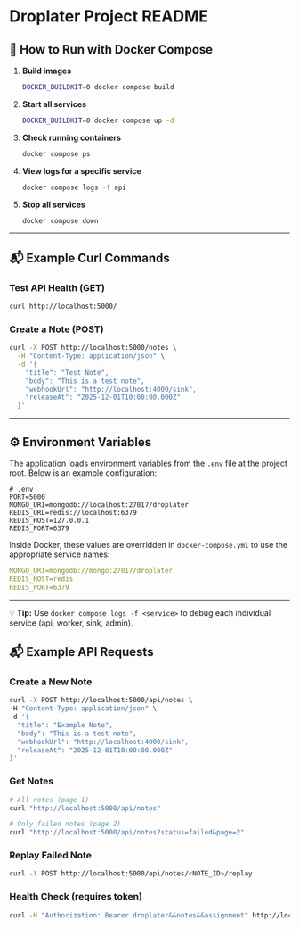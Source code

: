 # Droplater Project README

## 🚀 How to Run with Docker Compose

1. **Build images**

   ```bash
   DOCKER_BUILDKIT=0 docker compose build
   ```
2. **Start all services**

   ```bash
   DOCKER_BUILDKIT=0 docker compose up -d
   ```
3. **Check running containers**

   ```bash
   docker compose ps
   ```
4. **View logs for a specific service**

   ```bash
   docker compose logs -f api
   ```
5. **Stop all services**

   ```bash
   docker compose down
   ```

---

## 📬 Example Curl Commands

### Test API Health (GET)

```bash
curl http://localhost:5000/
```

### Create a Note (POST)

```bash
curl -X POST http://localhost:5000/notes \
  -H "Content-Type: application/json" \
  -d '{
    "title": "Test Note",
    "body": "This is a test note",
    "webhookUrl": "http://localhost:4000/sink",
    "releaseAt": "2025-12-01T10:00:00.000Z"
  }'
```

---

## ⚙️ Environment Variables

The application loads environment variables from the `.env` file at the project root.
Below is an example configuration:

```env
# .env
PORT=5000
MONGO_URI=mongodb://localhost:27017/droplater
REDIS_URL=redis://localhost:6379
REDIS_HOST=127.0.0.1
REDIS_PORT=6379
```

Inside Docker, these values are overridden in `docker-compose.yml` to use the appropriate service names:

```yaml
MONGO_URI=mongodb://mongo:27017/droplater
REDIS_HOST=redis
REDIS_PORT=6379
```

---

💡 **Tip:** Use `docker compose logs -f <service>` to debug each individual service (api, worker, sink, admin).

## 📬 Example API Requests

### Create a New Note

```bash
curl -X POST http://localhost:5000/api/notes \
-H "Content-Type: application/json" \
-d '{
  "title": "Example Note",
  "body": "This is a test note",
  "webhookUrl": "http://localhost:4000/sink",
  "releaseAt": "2025-12-01T10:00:00.000Z"
}'
```

### Get Notes

```bash
# All notes (page 1)
curl "http://localhost:5000/api/notes"

# Only failed notes (page 2)
curl "http://localhost:5000/api/notes?status=failed&page=2"
```

### Replay Failed Note

```bash
curl -X POST http://localhost:5000/api/notes/<NOTE_ID>/replay
```

### Health Check (requires token)

```bash
curl -H "Authorization: Bearer droplater&&notes&&assignment" http://localhost:5000/health
```
